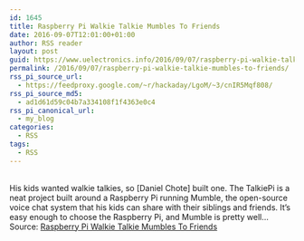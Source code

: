 ```yaml
---
id: 1645
title: Raspberry Pi Walkie Talkie Mumbles To Friends
date: 2016-09-07T12:01:00+01:00
author: RSS reader
layout: post
guid: https://www.uelectronics.info/2016/09/07/raspberry-pi-walkie-talkie-mumbles-to-friends/
permalink: /2016/09/07/raspberry-pi-walkie-talkie-mumbles-to-friends/
rss_pi_source_url:
  - https://feedproxy.google.com/~r/hackaday/LgoM/~3/cnIR5Mqf808/
rss_pi_source_md5:
  - ad1d61d59c04b7a334108f1f4363e0c4
rss_pi_canonical_url:
  - my_blog
categories:
  - RSS
tags:
  - RSS
---
```

&#013;  
His kids wanted walkie talkies, so [Daniel Chote] built one. The TalkiePi is a neat project built around a Raspberry Pi running Mumble, the open-source voice chat system that his kids can share with their siblings and friends. It’s easy enough to choose the Raspberry Pi, and Mumble is pretty well…&#013;  
Source: <a href="https://feedproxy.google.com/~r/hackaday/LgoM/~3/cnIR5Mqf808/" target="_blank">Raspberry Pi Walkie Talkie Mumbles To Friends</a>